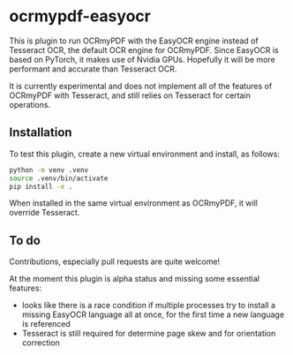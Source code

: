 # ocrmypdf-easyocr

This is plugin to run OCRmyPDF with the EasyOCR engine instead of Tesseract OCR,
the default OCR engine for OCRmyPDF. Since EasyOCR is based on PyTorch, it makes
use of Nvidia GPUs. Hopefully it will be more performant and accurate than Tesseract OCR.

It is currently experimental and does not implement all of the features of
OCRmyPDF with Tesseract, and still relies on Tesseract for certain operations.

## Installation

To test this plugin, create a new virtual environment and install, as follows:

```bash
python -m venv .venv
source .venv/bin/activate
pip install -e .
```

When installed in the same virtual environment as OCRmyPDF, it will override Tesseract.

## To do

Contributions, especially pull requests are quite welcome!

At the moment this plugin is alpha status and missing some essential features:
- looks like there is a race condition if multiple processes try to install a missing EasyOCR language all at once, for the first time a new language is referenced
- Tesseract is still required for determine page skew and for orientation correction


